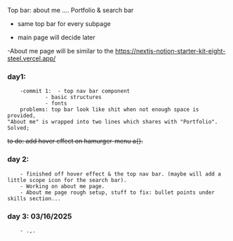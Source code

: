 Top bar: about me  .... Portfolio & search bar

- same top bar for every subpage

- main page will decide later

-About me page will be similar to the https://nextjs-notion-starter-kit-eight-steel.vercel.app/





### day1:
        -commit 1:  - top nav bar component
                - basic structures
                - fonts
        problems: top bar look like shit when not enough space is provided,
    "About me" is wrapped into two lines which shares with "Portfolio". Solved;


~~to do: add hover effect on hamurger-menu a{}.~~

### day 2:
        - finished off hover effect & the top nav bar. (maybe will add a little scope icon for the search bar).
        - Working on about me page.
        - About me page rough setup, stuff to fix: bullet points under skills section...


### day 3: 03/16/2025
        - .,.